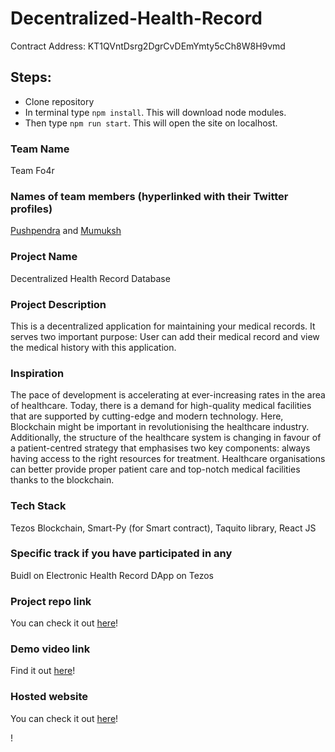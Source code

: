 # Decentralized-Health-Record 

Contract Address: KT1QVntDsrg2DgrCvDEmYmty5cCh8W8H9vmd

## Steps:
- Clone repository
- In terminal type ```npm install```. This will download node modules.
- Then type ```npm run start```. This will open the site on localhost.

### Team Name

Team Fo4r

### Names of team members (hyperlinked with their Twitter profiles)

[Pushpendra](https://twitter.com/neonboi19) and [Mumuksh](https://twitter.com/MT1699)

### Project Name

Decentralized Health Record Database

### Project Description

This is a decentralized application for maintaining your medical records. It serves two important purpose: User can add their medical record and view the medical history with this application.

### Inspiration

The pace of development is accelerating at ever-increasing rates in the area of
healthcare. Today, there is a demand for high-quality medical facilities that are
supported by cutting-edge and modern technology. Here, Blockchain might be
important in revolutionising the healthcare industry. Additionally, the structure
of the healthcare system is changing in favour of a patient-centred strategy that
emphasises two key components: always having access to the right resources
for treatment. Healthcare organisations can better provide proper patient care
and top-notch medical facilities thanks to the blockchain.


### Tech Stack

Tezos Blockchain, Smart-Py (for Smart contract), Taquito library, React JS


### Specific track if you have participated in any

Buidl on Electronic Health Record DApp on Tezos

### Project repo link

You can check it out [here](https://gitopia.com/gitopia142lyeep80uz7jlu6f85y960938g24rnuf73uyf/Decentralized-Health-Record-Database)!

### Demo video link

Find it out [here](https://youtu.be/Ct-y4nKfxe4)!

### Hosted website

You can check it out [here](https://decentralized-health-record.herokuapp.com/)!

!
